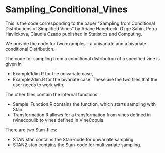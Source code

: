 # Sampling_Conditional_Vines

This is the code corresponding to the paper "Sampling from Conditional Distributions of Simplified Vines"
by Ariane Hanebeck, Özge Sahin, Petra Havlickova, Claudia Czado
published in Statistics and Computing.

We provide the code for two examples - a univariate and a bivariate conditional Distribution.

The code for sampling from a conditional distribution of a specified vine is given in
- Example1dim.R for the univariate case,
- Example2dim.R for the bivariate case.
These are the two files that the user needs to work with.

The other files contain the internal functions:
- Sample_Function.R contains the function, which starts sampling with Stan.
- Transformation.R allows for a transformation from vines defined in rvinecopulib to vines defined in VineCopula.

There are two Stan-files:
- STAN.stan contains the Stan-code for univariate sampling,
- STAN2.stan contains the Stan-code for multivariate sampling.